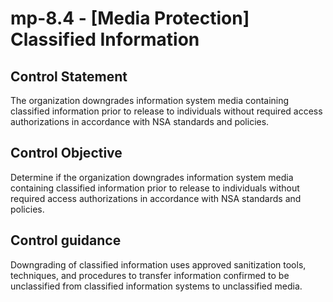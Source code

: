 # mp-8.4 - \[Media Protection\] Classified Information

## Control Statement

The organization downgrades information system media containing classified information prior to release to individuals without required access authorizations in accordance with NSA standards and policies.

## Control Objective

Determine if the organization downgrades information system media containing classified information prior to release to individuals without required access authorizations in accordance with NSA standards and policies.

## Control guidance

Downgrading of classified information uses approved sanitization tools, techniques, and procedures to transfer information confirmed to be unclassified from classified information systems to unclassified media.
